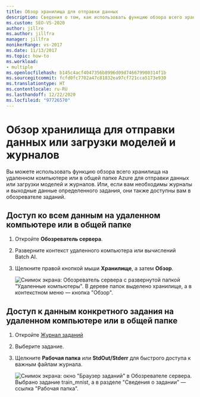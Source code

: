 ```yaml
---
title: Обзор хранилища для отправки данных
description: Сведения о том, как использовать функцию обзора всего хранилища на удаленном компьютере или в общей папке Azure для отправки данных или скачивания моделей и журналов.
ms.custom: SEO-VS-2020
author: jillre
ms.author: jillfra
manager: jillfra
monikerRange: vs-2017
ms.date: 11/13/2017
ms.topic: how-to
ms.workload:
- multiple
ms.openlocfilehash: b145c4acf4047356b8996d09d746679900314f1b
ms.sourcegitcommit: fcfd0fc7702a47c81832ea97cf721cca5173e930
ms.translationtype: HT
ms.contentlocale: ru-RU
ms.lasthandoff: 12/22/2020
ms.locfileid: "97726570"
---
```

# <a name="browse-storage-to-upload-data-or-download-models-and-logs"></a>Обзор хранилища для отправки данных или загрузки моделей и журналов

Вы можете использовать функцию обзора всего хранилища на удаленном компьютере или в общей папке Azure для отправки данных или загрузки моделей и журналов. Или, если вам необходимы журналы и выходные данные определенного задания, они также доступны вам в обозревателе заданий.

## <a name="to-access-all-data-on-the-remote-machine-or-file-share"></a>Доступ ко всем данным на удаленном компьютере или в общей папке

1. Откройте **Обозреватель сервера**.
2. Разверните контекст удаленного компьютера или вычислений Batch AI.
3. Щелкните правой кнопкой мыши **Хранилище**, а затем **Обзор**.

    ![Снимок экрана: Обозреватель сервера с развернутой папкой "Удаленные компьютеры". В дереве папок выделено хранилище, а в контекстном меню — кнопка "Обзор".](media/manage-storage/browse-storage.png)

## <a name="to-access-job-specific-data-on-the-remote-machine-or-file-share"></a>Доступ к данным конкретного задания на удаленном компьютере или в общей папке

1. Откройте [Журнал заданий](job-details.md)
2. Выберите задание.
3. Щелкните **Рабочая папка** или **StdOut/Stderr** для быстрого доступа к важным файлам журнала.

    ![Снимок экрана: окно "Браузер заданий" в Обозревателе сервера. Выбрано задание train_mnist, а в разделе "Сведения о задании" — ссылка "Рабочая папка".](media/manage-storage/job-workingfolder.png)
